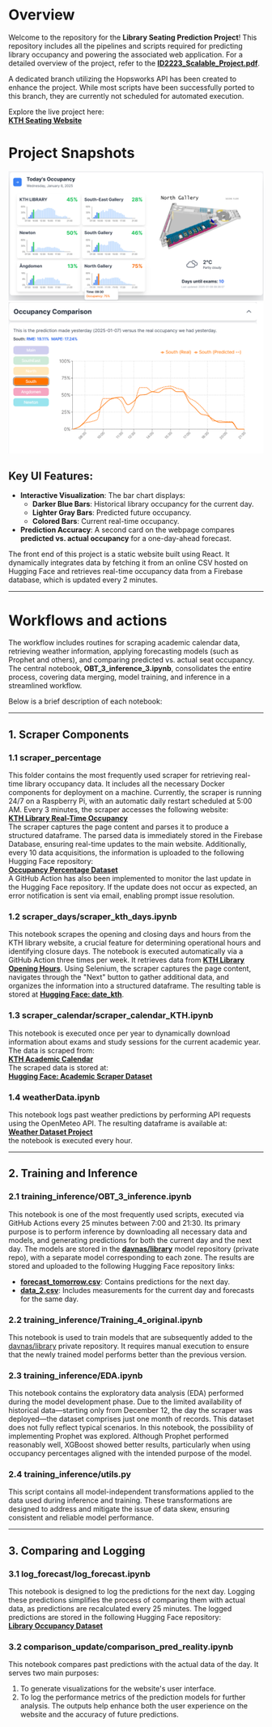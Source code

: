 # Overview

Welcome to the repository for the **Library Seating Prediction Project**! This repository includes all the pipelines and scripts required for predicting library occupancy and powering the associated web application. For a detailed overview of the project, refer to the [**ID2223_Scalable_Project.pdf**](ID2223_Scalable_Project.pdf).

A dedicated branch utilizing the Hopsworks API has been created to enhance the project. While most scripts have been successfully ported to this branch, they are currently not scheduled for automated execution.

Explore the live project here:  
[**KTH Seating Website**](https://kthseating.netlify.app/)

# Project Snapshots
![User Interface Example 1](images_data/UI_1.png)  
![User Interface Example 2](images_data/UI_2.png)

## Key UI Features:
- **Interactive Visualization**: The bar chart displays:
  - **Darker Blue Bars**: Historical library occupancy for the current day.
  - **Lighter Gray Bars**: Predicted future occupancy.
  - **Colored Bars**: Current real-time occupancy.  
- **Prediction Accuracy**: A second card on the webpage compares **predicted vs. actual occupancy** for a one-day-ahead forecast.

The front end of this project is a static website built using React. It dynamically integrates data by fetching it from an online CSV hosted on Hugging Face and retrieves real-time occupancy data from a Firebase database, which is updated every 2 minutes.






---
# Workflows and actions 
The workflow includes routines for scraping academic calendar data, retrieving weather information, applying forecasting models (such as Prophet and others), and comparing predicted vs. actual seat occupancy. The central notebook, **OBT_3_inference_3.ipynb**, consolidates the entire process, covering data merging, model training, and inference in a streamlined workflow.

Below is a brief description of each notebook:



---
## 1. Scraper Components

### 1.1 scraper_percentage

This folder contains the most frequently used scraper for retrieving real-time library occupancy data. It includes all the necessary Docker components for deployment on a machine. Currently, the scraper is running 24/7 on a Raspberry Pi, with an automatic daily restart scheduled at 5:00 AM. 
Every 3 minutes, the scraper accesses the following website:  
[**KTH Library Real-Time Occupancy**](https://www.kth.se/en/biblioteket/anvanda-biblioteket/oppettider-kontakt/besokare-i-realtid-1.1078198)  
The scraper captures the page content and parses it to produce a structured dataframe. The parsed data is immediately stored in the Firebase Database, ensuring real-time updates to the main website. Additionally, every 10 data acquisitions, the information is uploaded to the following Hugging Face repository:  
[**Occupancy Percentage Dataset**](https://huggingface.co/datasets/davnas/occupancy_perc)  
A GitHub Action has also been implemented to monitor the last update in the Hugging Face repository. If the update does not occur as expected, an error notification is sent via email, enabling prompt issue resolution.

 
### 1.2 scraper_days/scraper_kth_days.ipynb

This notebook scrapes the opening and closing days and hours from the KTH library website, a crucial feature for determining operational hours and identifying closure days. The notebook is executed automatically via a GitHub Action three times per week. 
It retrieves data from [**KTH Library Opening Hours**](https://www.kth.se/en/biblioteket/anvanda-biblioteket/oppettider-kontakt/oppettider-och-kontakt-1.853039). 
Using Selenium, the scraper captures the page content, navigates through the "Next" button to gather additional data, and organizes the information into a structured dataframe. 
The resulting table is stored at [**Hugging Face: date_kth**](https://huggingface.co/datasets/davnas/date_kth).


### 1.3 scraper_calendar/scraper_calendar_KTH.ipynb
This notebook is executed once per year to dynamically download information about exams and study sessions for the current academic year. The data is scraped from:  
[**KTH Academic Calendar**](https://intra.kth.se/en/utbildning/schema-och-lokalbokning/lasarsindelning/lasaret-2024-2025-1.1212249)  
The scraped data is stored at:  
[**Hugging Face: Academic Scraper Dataset**](https://huggingface.co/datasets/andreitut/kth-academic-scraper)  

### 1.4 weatherData.ipynb
This notebook logs past weather predictions by performing API requests using the OpenMeteo API. The resulting dataframe is available at:  
[**Weather Dataset Project**](https://huggingface.co/datasets/andreitut/weatherDatasetProject)  
the notebook is executed every hour.

---
## 2. Training and Inference

### 2.1 training_inference/OBT_3_inference.ipynb
This notebook is one of the most frequently used scripts, executed via GitHub Actions every 25 minutes between 7:00 and 21:30. Its primary purpose is to perform inference by downloading all necessary data and models, and generating predictions for both the current day and the next day.
The models are stored in the [**davnas/library**](https://huggingface.co/davnas/library) model repository (private repo), with a separate model corresponding to each zone. 
The results are stored and uploaded to the following Hugging Face repository links:
- [**forecast_tomorrow.csv**](https://huggingface.co/datasets/davnas/library-occupancy/blob/main/forecast_tomorrow.csv): Contains predictions for the next day.  
- [**data_2.csv**](https://huggingface.co/datasets/davnas/library-occupancy/blob/main/data_2.csv): Includes measurements for the current day and forecasts for the same day.  


### 2.2 training_inference/Training_4_original.ipynb
This notebook is used to train models that are subsequently added to the [davnas/library](https://huggingface.co/davnas/library) private repository. It requires manual execution to ensure that the newly trained model performs better than the previous version.

### 2.3 training_inference/EDA.ipynb
This notebook contains the exploratory data analysis (EDA) performed during the model development phase. 
Due to the limited availability of historical data—starting only from December 12, the day the scraper was deployed—the dataset comprises just one month of records. This dataset does not fully reflect typical scenarios. In this notebook, the possibility of implementing Prophet was explored. Although Prophet performed reasonably well, XGBoost showed better results, particularly when using occupancy percentages aligned with the intended purpose of the model.

### 2.4 training_inference/utils.py
This script contains all model-independent transformations applied to the data used during inference and training. These transformations are designed to address and mitigate the issue of data skew, ensuring consistent and reliable model performance.


---
## 3. Comparing and Logging

### 3.1 log_forecast/log_forecast.ipynb
This notebook is designed to log the predictions for the next day. Logging these predictions simplifies the process of comparing them with actual data, as predictions are recalculated every 25 minutes. 
The logged predictions are stored in the following Hugging Face repository:  
[**Library Occupancy Dataset**](https://huggingface.co/datasets/davnas/library-occupancy)

### 3.2 comparison_update/comparison_pred_reality.ipynb
This notebook compares past predictions with the actual data of the day. It serves two main purposes:
1. To generate visualizations for the website's user interface.
2. To log the performance metrics of the prediction models for further analysis.
The outputs help enhance both the user experience on the website and the accuracy of future predictions.



